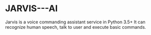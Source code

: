 # JARVIS---AI
Jarvis is a voice commanding assistant service in Python 3.5+ It can recognize human speech, talk to user and execute basic commands.
